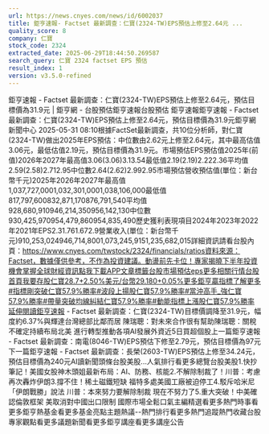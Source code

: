```yaml
---
url: https://news.cnyes.com/news/id/6002037
title: 鉅亨速報- Factset 最新調查：仁寶(2324-TW)EPS預估上修至2.64元 ...
quality_score: 8
company: 仁寶
stock_code: 2324
extracted_date: 2025-06-29T18:44:50.269587
search_query: 仁寶 2324 factset EPS 預估
result_index: 1
version: v3.5.0-refined
---
```


鉅亨速報 - Factset 最新調查：仁寶(2324-TW)EPS預估上修至2.64元，預估目標價為31.9元 | 鉅亨網 - 台股預估‌‌鉅亨速報台股預估 鉅亨速報鉅亨速報 - Factset 最新調查：仁寶(2324-TW)EPS預估上修至2.64元，預估目標價為31.9元鉅亨網新聞中心 2025-05-31 08:10‌根據FactSet最新調查，共10位分析師，對仁寶(2324-TW)做出2025年EPS預估：中位數由2.62元上修至2.64元，其中最高估值3.06元，最低估值2.19元，預估目標價為31.9元。市場預估EPS預估值2025年(前值)2026年2027年最高值3.06(3.06)3.13.54最低值2.19(2.19)2.222.36平均值2.59(2.58)2.712.95中位數2.64(2.62)2.992.95市場預估營收‌預估值(單位：新台幣千元)2025年2026年2027年最高值1,037,727,0001,032,301,0001,038,106,000最低值817,797,600832,871,170876,791,540平均值928,680,910946,214,350956,142,130中位數930,425,970954,479,860954,835,490歷史獲利表現項目2024年2023年2022年2021年EPS2.31.761.672.9營業收入(單位：新台幣千元)910,253,024946,714,8001,073,245,9151,235,682,015詳細資訊請看台股內頁：https://www.cnyes.com/twstock/2324/financials/ratios資料來源：Factset，數據僅供參考，不作為投資建議。動盪前先卡位！專家揭曉下半年投資機會掌握全球財經資訊點我下載APP文章標籤台股市場預估eps更多相關行情台股首頁我要存股仁寶28.7+2.50%美元/台幣29.180+0.05%更多鉅亨贏指標了解更多#指標剛突破仁寶57.9%勝率#波段上揚股仁寶57.9%勝率#當沖高手_強仁寶57.9%勝率#帶量突破均線糾結仁寶57.9%勝率#動能指標上漲股仁寶57.9%勝率延伸閱讀鉅亨速報 - Factset 最新調查：仁寶(2324-TW)目標價調降至31.9元，幅度約6.37%與輝達台灣總部比鄰而居 陳瑞聰：對未來合作很有幫助陳瑞聰：關稅不確定持續布局北美 進行轉型推動各項AI發展外資近5日買超個股‌上一篇鉅亨速報 - Factset 最新調查：南電(8046-TW)EPS預估下修至2.79元，預估目標價為97元下一篇鉅亨速報 - Factset 最新調查：長榮(2603-TW)EPS預估上修至34.24元，預估目標價為240元‌‌AI讀新聞頭條台股美股...人氣排行看更多總覽台股美股1.快抄筆記！美國女股神木頭姐最新布局：AI、防務、核能2.不解除制裁了！川普：考慮再次轟炸伊朗3.撐不住！稀土磁鐵短缺 福特多處美國工廠被迫停工4.駁斥哈米尼「伊朗戰勝」說法 川普：本來努力要解除制裁 現在不努力了5.重大突破！中美確認倫敦框架 美取消對中國出口限制 國際市場全鬆口氣‌主編精選看更多‌熱門時事看更多‌‌‌‌‌‌‌‌‌‌‌‌‌‌‌‌‌鉅亨熱基金看更多基金亮點主題熱議‌‌‌‌--‌‌‌‌熱門排行看更多熱門追蹤熱門收藏‌‌‌‌‌‌‌‌‌台股專家觀點看更多議題新聞看更多鉅亨講座看更多講座公告‌‌‌‌‌‌‌‌